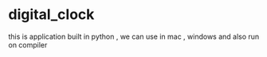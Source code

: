 # digital_clock
this is application built in python , we can use in mac , windows and also run on compiler

